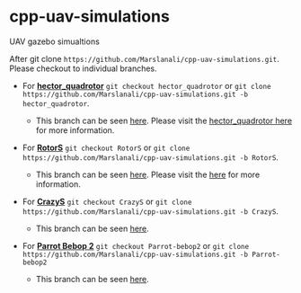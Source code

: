 # cpp-uav-simulations
UAV gazebo simualtions

After git clone `https://github.com/Marslanali/cpp-uav-simulations.git`. Please checkout to individual branches.

* For **<a href="https://github.com/Marslanali/cpp-uav-simulations/tree/hector_quadrotor">hector_quadrotor</a>** `git checkout hector_quadrotor` or `git clone https://github.com/Marslanali/cpp-uav-simulations.git -b hector_quadrotor`.

    * This branch can be seen <a href="https://github.com/Marslanali/cpp-uav-simulations/tree/hector_quadrotor">here</a>. Please visit the <a href="http://wiki.ros.org/hector_quadrotor">hector_quadrotor here</a> for more information.


* For **<a href="https://github.com/Marslanali/cpp-uav-simulations/tree/hector_quadrotor">RotorS</a>** `git checkout RotorS` or `git clone https://github.com/Marslanali/cpp-uav-simulations.git -b RotorS`.

    * This branch can be seen <a href="https://github.com/Marslanali/cpp-uav-simulations/tree/RotorS">here</a>. Please visit the <a href="https://github.com/Marslanali/cpp-uav-simulations/tree/Parrot-bebop2">here</a> for more information.


* For **<a href="https://github.com/Marslanali/cpp-uav-simulations/tree/hector_quadrotor">CrazyS</a>** `git checkout CrazyS` or `git clone https://github.com/Marslanali/cpp-uav-simulations.git -b CrazyS`.

    * This branch can be seen <a href="https://github.com/Marslanali/cpp-uav-simulations/tree/hector_quadrotor">here</a>. 


* For **<a href="https://github.com/Marslanali/cpp-uav-simulations/tree/hector_quadrotor">Parrot Bebop 2</a>** `git checkout Parrot-bebop2` or `git clone https://github.com/Marslanali/cpp-uav-simulations.git -b Parrot-bebop2`

    * This branch can be seen  <a href="https://github.com/Marslanali/cpp-uav-simulations/tree/Parrot-bebop2">here</a>. 





